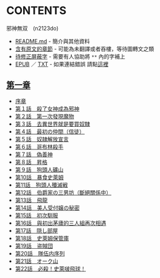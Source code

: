 # CONTENTS

邪神無双　(n2123do)


- [README.md](README.md) - 簡介與其他資料
- [含有原文的章節](ja.md) - 可能為未翻譯或者吞樓，等待圖轉文之類
- [待修正屏蔽字](%E5%BE%85%E4%BF%AE%E6%AD%A3%E5%B1%8F%E8%94%BD%E5%AD%97.md) - 需要有人協助將 `**` 內的字補上
- [EPUB](https://gitee.com/demogitee/epub-txt/tree/master/syosetu_out/%E9%82%AA%E7%A5%9E%E7%84%A1%E5%8F%8C%E3%80%80(n2123do).epub) ／ [TXT](https://gitee.com/demogitee/epub-txt/tree/master/syosetu_out/out/%E9%82%AA%E7%A5%9E%E7%84%A1%E5%8F%8C%E3%80%80(n2123do).out.txt) - 如果連結錯誤 請點[這裡](https://gitee.com/demogitee/epub-txt)


## [第一章](00000_%E7%AC%AC%E4%B8%80%E7%AB%A0)

- [序章](00000_%E7%AC%AC%E4%B8%80%E7%AB%A0/00000_%E5%BA%8F%E7%AB%A0.txt)
- [第１話　殺了女神成為邪神](00000_%E7%AC%AC%E4%B8%80%E7%AB%A0/00010_%E7%AC%AC%EF%BC%91%E8%A9%B1%E3%80%80%E6%AE%BA%E4%BA%86%E5%A5%B3%E7%A5%9E%E6%88%90%E7%82%BA%E9%82%AA%E7%A5%9E.txt)
- [第２話　第一次發現魔物](00000_%E7%AC%AC%E4%B8%80%E7%AB%A0/00020_%E7%AC%AC%EF%BC%92%E8%A9%B1%E3%80%80%E7%AC%AC%E4%B8%80%E6%AC%A1%E7%99%BC%E7%8F%BE%E9%AD%94%E7%89%A9.txt)
- [第３話　去異世界就是要買奴隸](00000_%E7%AC%AC%E4%B8%80%E7%AB%A0/00030_%E7%AC%AC%EF%BC%93%E8%A9%B1%E3%80%80%E5%8E%BB%E7%95%B0%E4%B8%96%E7%95%8C%E5%B0%B1%E6%98%AF%E8%A6%81%E8%B2%B7%E5%A5%B4%E9%9A%B8.txt)
- [第４話　最初の仲間（信徒）](00000_%E7%AC%AC%E4%B8%80%E7%AB%A0/00040_%E7%AC%AC%EF%BC%94%E8%A9%B1%E3%80%80%E6%9C%80%E5%88%9D%E3%81%AE%E4%BB%B2%E9%96%93%EF%BC%88%E4%BF%A1%E5%BE%92%EF%BC%89.txt)
- [第５話　奴隷解放宣言](00000_%E7%AC%AC%E4%B8%80%E7%AB%A0/00050_%E7%AC%AC%EF%BC%95%E8%A9%B1%E3%80%80%E5%A5%B4%E9%9A%B7%E8%A7%A3%E6%94%BE%E5%AE%A3%E8%A8%80.txt)
- [第６話　哥布林殺手](00000_%E7%AC%AC%E4%B8%80%E7%AB%A0/00060_%E7%AC%AC%EF%BC%96%E8%A9%B1%E3%80%80%E5%93%A5%E5%B8%83%E6%9E%97%E6%AE%BA%E6%89%8B.txt)
- [第７話　偽善神](00000_%E7%AC%AC%E4%B8%80%E7%AB%A0/00070_%E7%AC%AC%EF%BC%97%E8%A9%B1%E3%80%80%E5%81%BD%E5%96%84%E7%A5%9E.txt)
- [第８話　昇格](00000_%E7%AC%AC%E4%B8%80%E7%AB%A0/00080_%E7%AC%AC%EF%BC%98%E8%A9%B1%E3%80%80%E6%98%87%E6%A0%BC.txt)
- [第９話　狗頭人礦山](00000_%E7%AC%AC%E4%B8%80%E7%AB%A0/00090_%E7%AC%AC%EF%BC%99%E8%A9%B1%E3%80%80%E7%8B%97%E9%A0%AD%E4%BA%BA%E7%A4%A6%E5%B1%B1.txt)
- [第10話　暴食史萊姆](00000_%E7%AC%AC%E4%B8%80%E7%AB%A0/00100_%E7%AC%AC10%E8%A9%B1%E3%80%80%E6%9A%B4%E9%A3%9F%E5%8F%B2%E8%90%8A%E5%A7%86.txt)
- [第11話　狗頭人殲滅戦](00000_%E7%AC%AC%E4%B8%80%E7%AB%A0/00110_%E7%AC%AC11%E8%A9%B1%E3%80%80%E7%8B%97%E9%A0%AD%E4%BA%BA%E6%AE%B2%E6%BB%85%E6%88%A6.txt)
- [第12話　伯爵家の三男坊（斷絕關係中）](00000_%E7%AC%AC%E4%B8%80%E7%AB%A0/00120_%E7%AC%AC12%E8%A9%B1%E3%80%80%E4%BC%AF%E7%88%B5%E5%AE%B6%E3%81%AE%E4%B8%89%E7%94%B7%E5%9D%8A%EF%BC%88%E6%96%B7%E7%B5%95%E9%97%9C%E4%BF%82%E4%B8%AD%EF%BC%89.txt)
- [第13話　飛龍](00000_%E7%AC%AC%E4%B8%80%E7%AB%A0/00130_%E7%AC%AC13%E8%A9%B1%E3%80%80%E9%A3%9B%E9%BE%8D.txt)
- [第14話　美人受付嬢の秘密](00000_%E7%AC%AC%E4%B8%80%E7%AB%A0/00140_%E7%AC%AC14%E8%A9%B1%E3%80%80%E7%BE%8E%E4%BA%BA%E5%8F%97%E4%BB%98%E5%AC%A2%E3%81%AE%E7%A7%98%E5%AF%86.txt)
- [第15話　初次馴服](00000_%E7%AC%AC%E4%B8%80%E7%AB%A0/00150_%E7%AC%AC15%E8%A9%B1%E3%80%80%E5%88%9D%E6%AC%A1%E9%A6%B4%E6%9C%8D.txt)
- [第16話　與初出茅廬的三人組再次相遇](00000_%E7%AC%AC%E4%B8%80%E7%AB%A0/00160_%E7%AC%AC16%E8%A9%B1%E3%80%80%E8%88%87%E5%88%9D%E5%87%BA%E8%8C%85%E5%BB%AC%E7%9A%84%E4%B8%89%E4%BA%BA%E7%B5%84%E5%86%8D%E6%AC%A1%E7%9B%B8%E9%81%87.txt)
- [第17話　隠し部屋](00000_%E7%AC%AC%E4%B8%80%E7%AB%A0/00170_%E7%AC%AC17%E8%A9%B1%E3%80%80%E9%9A%A0%E3%81%97%E9%83%A8%E5%B1%8B.txt)
- [第18話　史萊姆保管庫](00000_%E7%AC%AC%E4%B8%80%E7%AB%A0/00180_%E7%AC%AC18%E8%A9%B1%E3%80%80%E5%8F%B2%E8%90%8A%E5%A7%86%E4%BF%9D%E7%AE%A1%E5%BA%AB.txt)
- [第19話　盗賊団](00000_%E7%AC%AC%E4%B8%80%E7%AB%A0/00190_%E7%AC%AC19%E8%A9%B1%E3%80%80%E7%9B%97%E8%B3%8A%E5%9B%A3.txt)
- [第20話　隊伍内序列](00000_%E7%AC%AC%E4%B8%80%E7%AB%A0/00200_%E7%AC%AC20%E8%A9%B1%E3%80%80%E9%9A%8A%E4%BC%8D%E5%86%85%E5%BA%8F%E5%88%97.txt)
- [第21話　オーク山](00000_%E7%AC%AC%E4%B8%80%E7%AB%A0/00210_%E7%AC%AC21%E8%A9%B1%E3%80%80%E3%82%AA%E3%83%BC%E3%82%AF%E5%B1%B1.txt)
- [第22話　必殺！史萊啵飛球！](00000_%E7%AC%AC%E4%B8%80%E7%AB%A0/00220_%E7%AC%AC22%E8%A9%B1%E3%80%80%E5%BF%85%E6%AE%BA%EF%BC%81%E5%8F%B2%E8%90%8A%E5%95%B5%E9%A3%9B%E7%90%83%EF%BC%81.txt)

